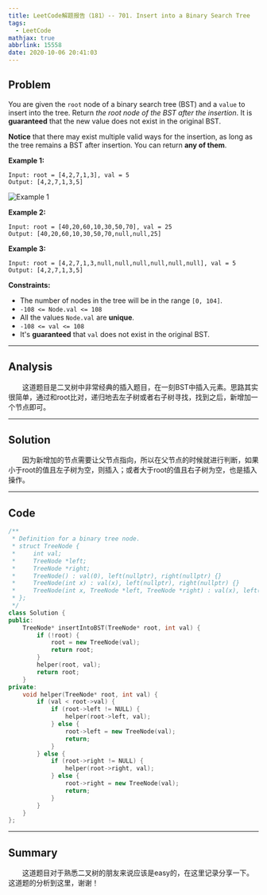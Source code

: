 ```yaml
---
title: LeetCode解题报告（181）-- 701. Insert into a Binary Search Tree
tags:
  - LeetCode
mathjax: true
abbrlink: 15558
date: 2020-10-06 20:41:03
---
```


## Problem

You are given the `root` node of a binary search tree (BST) and a `value` to insert into the tree. Return *the root node of the BST after the insertion*. It is **guaranteed** that the new value does not exist in the original BST.

**Notice** that there may exist multiple valid ways for the insertion, as long as the tree remains a BST after insertion. You can return **any of them**.

<!-- more -->

**Example 1:**

```
Input: root = [4,2,7,1,3], val = 5
Output: [4,2,7,1,3,5]
```

![Example 1](https://assets.leetcode.com/uploads/2020/10/05/insertbst.jpg)

**Example 2:**

```
Input: root = [40,20,60,10,30,50,70], val = 25
Output: [40,20,60,10,30,50,70,null,null,25]
```

**Example 3:**

```
Input: root = [4,2,7,1,3,null,null,null,null,null,null], val = 5
Output: [4,2,7,1,3,5]
```

**Constraints:**

- The number of nodes in the tree will be in the range `[0, 104]`.
- `-108 <= Node.val <= 108`
- All the values `Node.val` are **unique**.
- `-108 <= val <= 108`
- It's **guaranteed** that `val` does not exist in the original BST.

------

## Analysis

&emsp;&emsp;这道题目是二叉树中非常经典的插入题目，在一刻BST中插入元素。思路其实很简单，通过和root比对，递归地去左子树或者右子树寻找，找到之后，新增加一个节点即可。

------

## Solution

&emsp;&emsp;因为新增加的节点需要让父节点指向，所以在父节点的时候就进行判断，如果小于root的值且左子树为空，则插入；或者大于root的值且右子树为空，也是插入操作。

------

## Code

```c++
/**
 * Definition for a binary tree node.
 * struct TreeNode {
 *     int val;
 *     TreeNode *left;
 *     TreeNode *right;
 *     TreeNode() : val(0), left(nullptr), right(nullptr) {}
 *     TreeNode(int x) : val(x), left(nullptr), right(nullptr) {}
 *     TreeNode(int x, TreeNode *left, TreeNode *right) : val(x), left(left), right(right) {}
 * };
 */
class Solution {
public:
    TreeNode* insertIntoBST(TreeNode* root, int val) {
        if (!root) {
            root = new TreeNode(val);
            return root;
        }
        helper(root, val);
        return root;
    }
private:
    void helper(TreeNode* root, int val) {
        if (val < root->val) {
            if (root->left != NULL) {
                helper(root->left, val);
            } else {
                root->left = new TreeNode(val);
                return;
            }
        } else {
            if (root->right != NULL) {
                helper(root->right, val);
            } else {
                root->right = new TreeNode(val);
                return;
            }
        }
    }
};
```

------

## Summary

&emsp;&emsp;这道题目对于熟悉二叉树的朋友来说应该是easy的，在这里记录分享一下。这道题的分析到这里，谢谢！
